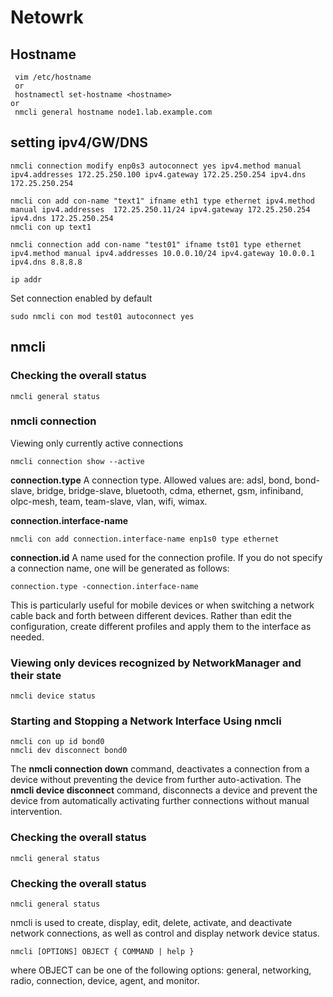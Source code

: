 
# Netowrk

## Hostname
```
 vim /etc/hostname
 or
 hostnamectl set-hostname <hostname>
or
 nmcli general hostname node1.lab.example.com
```

## setting ipv4/GW/DNS

```
nmcli connection modify enp0s3 autoconnect yes ipv4.method manual ipv4.addresses 172.25.250.100 ipv4.gateway 172.25.250.254 ipv4.dns 172.25.250.254

nmcli con add con-name "text1" ifname eth1 type ethernet ipv4.method manual ipv4.addresses  172.25.250.11/24 ipv4.gateway 172.25.250.254 ipv4.dns 172.25.250.254
nmcli con up text1

nmcli connection add con-name "test01" ifname tst01 type ethernet ipv4.method manual ipv4.addresses 10.0.0.10/24 ipv4.gateway 10.0.0.1 ipv4.dns 8.8.8.8

ip addr
```
Set connection enabled by default
````
sudo nmcli con mod test01 autoconnect yes
````

## nmcli

###  Checking the overall status 
```
nmcli general status
```

### nmcli connection 
Viewing only currently active connections
```
nmcli connection show --active
```
**connection.type**
A connection type. Allowed values are: adsl, bond, bond-slave, bridge, bridge-slave, bluetooth, cdma, ethernet, gsm, infiniband, olpc-mesh, team, team-slave, vlan, wifi, wimax.

**connection.interface-name**
````
nmcli con add connection.interface-name enp1s0 type ethernet
````

**connection.id**
A name used for the connection profile. If you do not specify a connection name, one will be generated as follows:
````
connection.type -connection.interface-name
````
This is particularly useful for mobile devices or when switching a network cable back and forth between different devices. Rather than edit the configuration, create different profiles and apply them to the interface as needed. 


###  Viewing only devices recognized by NetworkManager and their state
```
nmcli device status
```

###  Starting and Stopping a Network Interface Using nmcli
```
nmcli con up id bond0
nmcli dev disconnect bond0
```
The **nmcli connection down** command, deactivates a connection from a device without preventing the device from further auto-activation. 
The **nmcli device disconnect** command, disconnects a device and prevent the device from automatically activating further connections without manual intervention.

###  Checking the overall status 
```
nmcli general status
```

###  Checking the overall status 
```
nmcli general status
```



nmcli is used to create, display, edit, delete, activate, and deactivate network connections, as well as control and display network device status.
```
nmcli [OPTIONS] OBJECT { COMMAND | help }
```
where OBJECT can be one of the following options: general, networking, radio, connection, device, agent, and monitor.

